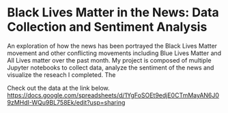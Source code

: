 # Black Lives Matter in the News: Data Collection and Sentiment Analysis
An exploration of how the news has been portrayed the Black Lives Matter movement and other conflicting movements including Blue Lives Matter and All Lives matter over the past month. My project is composed of multiple Jupyter notebooks to collect data, analyze the sentiment of the news and visualize the reseach I completed. The 

Check out the data at the link below.
https://docs.google.com/spreadsheets/d/1YgFoSOEt9edjE0CTmMayAN6J09zMHdI-WQu9BL758Ek/edit?usp=sharing
